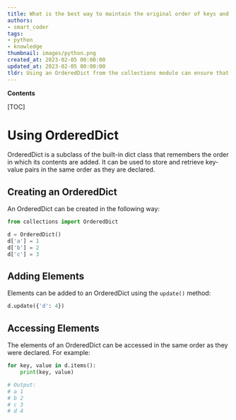 ```yaml
---
title: What is the best way to maintain the original order of keys and values?
authors:
- smart_coder
tags:
- python
- knowledge
thumbnail: images/python.png
created_at: 2023-02-05 00:00:00
updated_at: 2023-02-05 00:00:00
tldr: Using an OrderedDict from the collections module can ensure that keys and values remain in the same order as declared.
---
```


**Contents**

[TOC]

# Using OrderedDict

OrderedDict is a subclass of the built-in dict class that remembers the order in which its contents are added. It can be used to store and retrieve key-value pairs in the same order as they are declared.

## Creating an OrderedDict

An OrderedDict can be created in the following way:

```python
from collections import OrderedDict

d = OrderedDict()
d['a'] = 1
d['b'] = 2
d['c'] = 3
```

## Adding Elements

Elements can be added to an OrderedDict using the `update()` method:

```python
d.update({'d': 4})
```

## Accessing Elements

The elements of an OrderedDict can be accessed in the same order as they were declared. For example:

```python
for key, value in d.items():
    print(key, value)

# Output:
# a 1
# b 2
# c 3
# d 4
```
